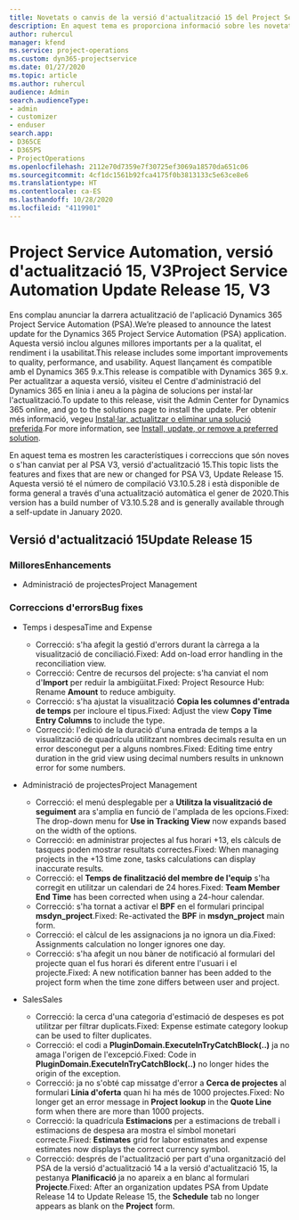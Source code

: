 ```yaml
---
title: Novetats o canvis de la versió d'actualització 15 del Project Service Automation, V3
description: En aquest tema es proporciona informació sobre les novetats a la versió d'actualització 15 del Project Service Automation, V3.
author: ruhercul
manager: kfend
ms.service: project-operations
ms.custom: dyn365-projectservice
ms.date: 01/27/2020
ms.topic: article
ms.author: ruhercul
audience: Admin
search.audienceType:
- admin
- customizer
- enduser
search.app:
- D365CE
- D365PS
- ProjectOperations
ms.openlocfilehash: 2112e70d7359e7f30725ef3069a18570da651c06
ms.sourcegitcommit: 4cf1dc1561b92fca4175f0b3813133c5e63ce8e6
ms.translationtype: HT
ms.contentlocale: ca-ES
ms.lasthandoff: 10/28/2020
ms.locfileid: "4119901"
---
```

# <a name="project-service-automation-update-release-15-v3"></a><span data-ttu-id="ec031-103">Project Service Automation, versió d'actualització 15, V3</span><span class="sxs-lookup"><span data-stu-id="ec031-103">Project Service Automation Update Release 15, V3</span></span>

<span data-ttu-id="ec031-104">Ens complau anunciar la darrera actualització de l'aplicació Dynamics 365 Project Service Automation (PSA).</span><span class="sxs-lookup"><span data-stu-id="ec031-104">We’re pleased to announce the latest update for the Dynamics 365 Project Service Automation (PSA) application.</span></span> <span data-ttu-id="ec031-105">Aquesta versió inclou algunes millores importants per a la qualitat, el rendiment i la usabilitat.</span><span class="sxs-lookup"><span data-stu-id="ec031-105">This release includes some important improvements to quality, performance, and usability.</span></span> <span data-ttu-id="ec031-106">Aquest llançament és compatible amb el Dynamics 365 9.x.</span><span class="sxs-lookup"><span data-stu-id="ec031-106">This release is compatible with Dynamics 365 9.x.</span></span> <span data-ttu-id="ec031-107">Per actualitzar a aquesta versió, visiteu el Centre d'administració del Dynamics 365 en línia i aneu a la pàgina de solucions per instal·lar l'actualització.</span><span class="sxs-lookup"><span data-stu-id="ec031-107">To update to this release, visit the Admin Center for Dynamics 365 online, and go to the solutions page to install the update.</span></span> <span data-ttu-id="ec031-108">Per obtenir més informació, vegeu [Instal·lar, actualitzar o eliminar una solució preferida](https://docs.microsoft.com/power-platform/admin/install-remove-preferred-solution).</span><span class="sxs-lookup"><span data-stu-id="ec031-108">For more information, see [Install, update, or remove a preferred solution](https://docs.microsoft.com/power-platform/admin/install-remove-preferred-solution).</span></span>

<span data-ttu-id="ec031-109">En aquest tema es mostren les característiques i correccions que són noves o s'han canviat per al PSA V3, versió d'actualització 15.</span><span class="sxs-lookup"><span data-stu-id="ec031-109">This topic lists the features and fixes that are new or changed for PSA V3, Update Release 15.</span></span> <span data-ttu-id="ec031-110">Aquesta versió té el número de compilació V3.10.5.28 i està disponible de forma general a través d'una actualització automàtica el gener de 2020.</span><span class="sxs-lookup"><span data-stu-id="ec031-110">This version has a build number of V3.10.5.28 and is generally available through a self-update in January 2020.</span></span>

## <a name="update-release-15"></a><span data-ttu-id="ec031-111">Versió d'actualització 15</span><span class="sxs-lookup"><span data-stu-id="ec031-111">Update Release 15</span></span> 

### <a name="enhancements"></a><span data-ttu-id="ec031-112">Millores</span><span class="sxs-lookup"><span data-stu-id="ec031-112">Enhancements</span></span>

- <span data-ttu-id="ec031-113">Administració de projectes</span><span class="sxs-lookup"><span data-stu-id="ec031-113">Project Management</span></span>

### <a name="bug-fixes"></a><span data-ttu-id="ec031-114">Correccions d'errors</span><span class="sxs-lookup"><span data-stu-id="ec031-114">Bug fixes</span></span>

- <span data-ttu-id="ec031-115">Temps i despesa</span><span class="sxs-lookup"><span data-stu-id="ec031-115">Time and Expense</span></span>

  - <span data-ttu-id="ec031-116">Correcció: s'ha afegit la gestió d'errors durant la càrrega a la visualització de conciliació.</span><span class="sxs-lookup"><span data-stu-id="ec031-116">Fixed: Add on-load error handling in the reconciliation view.</span></span>
  - <span data-ttu-id="ec031-117">Correcció: Centre de recursos del projecte: s'ha canviat el nom d'**Import** per reduir la ambigüitat.</span><span class="sxs-lookup"><span data-stu-id="ec031-117">Fixed: Project Resource Hub: Rename **Amount** to reduce ambiguity.</span></span>
  - <span data-ttu-id="ec031-118">Correcció: s'ha ajustat la visualització **Copia les columnes d'entrada de temps** per incloure el tipus.</span><span class="sxs-lookup"><span data-stu-id="ec031-118">Fixed: Adjust the view **Copy Time Entry Columns** to include the type.</span></span>
  - <span data-ttu-id="ec031-119">Correcció: l'edició de la duració d'una entrada de temps a la visualització de quadrícula utilitzant nombres decimals resulta en un error desconegut per a alguns nombres.</span><span class="sxs-lookup"><span data-stu-id="ec031-119">Fixed: Editing time entry duration in the grid view using decimal numbers results in unknown error for some numbers.</span></span>

- <span data-ttu-id="ec031-120">Administració de projectes</span><span class="sxs-lookup"><span data-stu-id="ec031-120">Project Management</span></span>

  - <span data-ttu-id="ec031-121">Correcció: el menú desplegable per a **Utilitza la visualització de seguiment** ara s'amplia en funció de l'amplada de les opcions.</span><span class="sxs-lookup"><span data-stu-id="ec031-121">Fixed: The drop-down menu for **Use in Tracking View** now expands based on the width of the options.</span></span>
  - <span data-ttu-id="ec031-122">Correcció: en administrar projectes al fus horari +13, els càlculs de tasques poden mostrar resultats correctes.</span><span class="sxs-lookup"><span data-stu-id="ec031-122">Fixed: When managing projects in the +13 time zone, tasks calculations can display inaccurate results.</span></span>
  - <span data-ttu-id="ec031-123">Correcció: el **Temps de finalització del membre de l'equip** s'ha corregit en utilitzar un calendari de 24 hores.</span><span class="sxs-lookup"><span data-stu-id="ec031-123">Fixed: **Team Member End Time** has been corrected when using a 24-hour calendar.</span></span>
  - <span data-ttu-id="ec031-124">Correcció: s'ha tornat a activar el **BPF** en el formulari principal **msdyn_project**.</span><span class="sxs-lookup"><span data-stu-id="ec031-124">Fixed: Re-activated the **BPF** in **msdyn_project** main form.</span></span>
  - <span data-ttu-id="ec031-125">Correcció: el càlcul de les assignacions ja no ignora un dia.</span><span class="sxs-lookup"><span data-stu-id="ec031-125">Fixed: Assignments calculation no longer ignores one day.</span></span>
  - <span data-ttu-id="ec031-126">Correcció: s'ha afegit un nou bàner de notificació al formulari del projecte quan el fus horari és diferent entre l'usuari i el projecte.</span><span class="sxs-lookup"><span data-stu-id="ec031-126">Fixed: A new notification banner has been added to the project form when the time zone differs between user and project.</span></span>

- <span data-ttu-id="ec031-127">Sales</span><span class="sxs-lookup"><span data-stu-id="ec031-127">Sales</span></span>

  - <span data-ttu-id="ec031-128">Correcció: la cerca d'una categoria d'estimació de despeses es pot utilitzar per filtrar duplicats.</span><span class="sxs-lookup"><span data-stu-id="ec031-128">Fixed: Expense estimate category lookup can be used to filter duplicates.</span></span>
  - <span data-ttu-id="ec031-129">Correcció: el codi a **PluginDomain.ExecuteInTryCatchBlock(..)** ja no amaga l'origen de l'excepció.</span><span class="sxs-lookup"><span data-stu-id="ec031-129">Fixed: Code in **PluginDomain.ExecuteInTryCatchBlock(..)** no longer hides the origin of the exception.</span></span>
  - <span data-ttu-id="ec031-130">Correcció: ja no s'obté cap missatge d'error a **Cerca de projectes** al formulari **Línia d'oferta** quan hi ha més de 1000 projectes.</span><span class="sxs-lookup"><span data-stu-id="ec031-130">Fixed: No longer get an error message in **Project lookup** in the **Quote Line** form when there are more than 1000 projects.</span></span>
  - <span data-ttu-id="ec031-131">Correcció: la quadrícula **Estimacions** per a estimacions de treball i estimacions de despesa ara mostra el símbol monetari correcte.</span><span class="sxs-lookup"><span data-stu-id="ec031-131">Fixed: **Estimates** grid for labor estimates and expense estimates now displays the correct currency symbol.</span></span>
  - <span data-ttu-id="ec031-132">Correcció: després de l'actualització per part d'una organització del PSA de la versió d'actualització 14 a la versió d'actualització 15, la pestanya **Planificació** ja no apareix a en blanc al formulari **Projecte**.</span><span class="sxs-lookup"><span data-stu-id="ec031-132">Fixed: After an organization updates PSA from Update Release 14 to Update Release 15, the **Schedule** tab no longer appears as blank on the **Project** form.</span></span>
